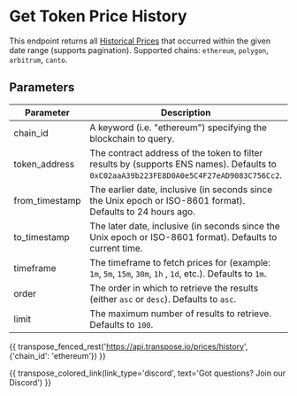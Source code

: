 # Get Token Price History

This endpoint returns all [Historical Prices](../models/history.md) that occurred within the given date range (supports pagination). Supported chains: `ethereum`, `polygon`, `arbitrum`, `canto`.

## Parameters
| Parameter     | Description                                                                          | Type     | 
|---------------|--------------------------------------------------------------------------------------|----------|
| chain_id      | A keyword (i.e. "ethereum") specifying the blockchain to query. | `string` | 
| token_address | The contract address of the token to filter results by (supports ENS names). Defaults to `0xC02aaA39b223FE8D0A0e5C4F27eAD9083C756Cc2`.   | `string` | 
| from_timestamp | The earlier date, inclusive (in seconds since the Unix epoch or ISO-8601 format). Defaults to 24 hours ago.    | `date-time` | 
| to_timestamp | The later date, inclusive (in seconds since the Unix epoch or ISO-8601 format). Defaults to current time. | `date-time` | 
| timeframe | The timeframe to fetch prices for (example: `1m`, `5m`, `15m`, `30m`, `1h` , `1d`, etc.).  Defaults to `1m`. | `string` |
| order | The order in which to retrieve the results (either `asc` or `desc`). Defaults to `asc`.  | `string` | 
| limit | The maximum number of results to retrieve. Defaults to `100`. | `string` |

{{ transpose_fenced_rest('https://api.transpose.io/prices/history', {'chain_id': 'ethereum'}) }}

{{ transpose_colored_link(link_type='discord', text='Got questions?  Join our Discord') }}
